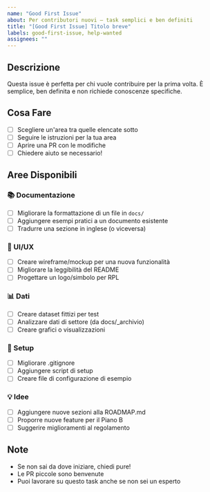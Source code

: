 ```yaml
---
name: "Good First Issue"
about: Per contributori nuovi — task semplici e ben definiti
title: "[Good First Issue] Titolo breve"
labels: good-first-issue, help-wanted
assignees: ""
---
```


## Descrizione
Questa issue è perfetta per chi vuole contribuire per la prima volta. È semplice, ben definita e non richiede conoscenze specifiche.

## Cosa Fare
- [ ] Scegliere un'area tra quelle elencate sotto
- [ ] Seguire le istruzioni per la tua area
- [ ] Aprire una PR con le modifiche
- [ ] Chiedere aiuto se necessario!

## Aree Disponibili

### 📚 Documentazione
- [ ] Migliorare la formattazione di un file in `docs/`
- [ ] Aggiungere esempi pratici a un documento esistente
- [ ] Tradurre una sezione in inglese (o viceversa)

### 🎨 UI/UX
- [ ] Creare wireframe/mockup per una nuova funzionalità
- [ ] Migliorare la leggibilità del README
- [ ] Progettare un logo/simbolo per RPL

### 📊 Dati
- [ ] Creare dataset fittizi per test
- [ ] Analizzare dati di settore (da docs/_archivio)
- [ ] Creare grafici o visualizzazioni

### 🔧 Setup
- [ ] Migliorare .gitignore
- [ ] Aggiungere script di setup
- [ ] Creare file di configurazione di esempio

### 💡 Idee
- [ ] Aggiungere nuove sezioni alla ROADMAP.md
- [ ] Proporre nuove feature per il Piano B
- [ ] Suggerire miglioramenti al regolamento

## Note
- Se non sai da dove iniziare, chiedi pure!
- Le PR piccole sono benvenute
- Puoi lavorare su questo task anche se non sei un esperto